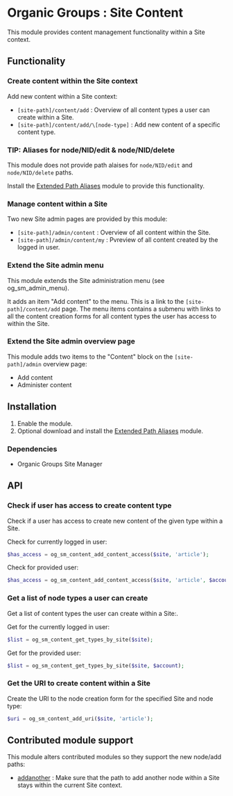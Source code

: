 # Organic Groups : Site Content
This module provides content management functionality within a Site context.


## Functionality

### Create content within the Site context
Add new content within a Site context:
* `[site-path]/content/add` : Overview of all content types a user can create
  within a Site.
* `[site-path]/content/add/\[node-type]` : Add new content of a specific content
  type.


### TIP: Aliases for node/NID/edit & node/NID/delete
This module does not provide path alaises for `node/NID/edit` and
`node/NID/delete` paths.

Install the [Extended Path Aliases][link-path_alias_xt] module to provide this
functionality.


### Manage content within a Site
Two new Site admin pages are provided by this module:
* `[site-path]/admin/content` : Overview of all content within the Site.
* `[site-path]/admin/content/my` : Pvreview of all content created by the logged
  in user.


### Extend the Site admin menu
This module extends the Site administration menu (see og_sm_admin_menu).

It adds an item "Add content" to the menu. This is a link to the
`[site-path]/content/add` page. The menu items contains a submenu with links to
all the content creation forms for all content types the user has access to
within the Site.


### Extend the Site admin overview page
This module adds two items to the "Content" block on the `[site-path]/admin`
overview page:
* Add content
* Administer content



## Installation
1. Enable the module.
2. Optional download and install the [Extended Path Aliases][link-path_alias_xt]
   module.

### Dependencies
* Organic Groups Site Manager



## API

### Check if user has access to create content type
Check if a user has access to create new content of the given type within a
Site.

Check for currently logged in user:
```php
$has_access = og_sm_content_add_content_access($site, 'article');
```

Check for provided user:
```php
$has_access = og_sm_content_add_content_access($site, 'article', $account);
```


### Get a list of node types a user can create
Get a list of content types the user can create within a Site:.

Get for the currently logged in user:
```php
$list = og_sm_content_get_types_by_site($site);
```

Get for the provided user:
```php
$list = og_sm_content_get_types_by_site($site, $account);
```


### Get the URI to create content within a Site
Create the URI to the node creation form for the specified Site and node type:

```php
$uri = og_sm_content_add_uri($site, 'article');
```


## Contributed module support
This module alters contributed modules so they support the new node/add paths:

* [addanother][link-addanother] : Make sure that the path to add another node
  within a Site stays within the current Site context.



[link-path_alias_xt]: https://www.drupal.org/project/path_alias_xt
[link-addanother]: https://www.drupal.org/project/addanother
